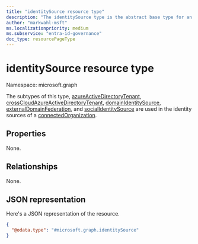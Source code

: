 ```yaml
---
title: "identitySource resource type"
description: "The identitySource type is the abstract base type for an identity source for a connected organization."
author: "markwahl-msft"
ms.localizationpriority: medium
ms.subservice: "entra-id-governance"
doc_type: resourcePageType
---
```

# identitySource resource type

Namespace: microsoft.graph

The subtypes of this type, [azureActiveDirectoryTenant](azureactivedirectorytenant.md), [crossCloudAzureActiveDirectoryTenant](crosscloudazureactivedirectorytenant.md), [domainIdentitySource](domainidentitysource.md), [externalDomainFederation](externaldomainfederation.md), and [socialIdentitySource](socialidentitysource.md) are used in the identity sources of a [connectedOrganization](connectedOrganization.md).

## Properties

None.
## Relationships
None.
## JSON representation
Here's a JSON representation of the resource.
<!-- {
  "blockType": "resource",
  "@odata.type": "microsoft.graph.identitySource"
}
-->
``` json
{
  "@odata.type": "#microsoft.graph.identitySource"
}
```


